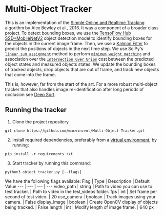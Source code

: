 # Multi-Object Tracker
This is an implementation of the [Simple Online and Realtime Tracking](https://arxiv.org/abs/1602.00763) algorithm by Alex Bewley et al., 2016. It was a component of a broader class project. To detect bounding boxes, we use the  [TensoFlow Hub SSD+MobileNetV2]("https://tfhub.dev/google/openimages_v4/ssd/mobilenet_v2/1") object detection model to identify bounding boxes for the objects in the current image frame. Then, we use a [Kalman Filter](https://en.wikipedia.org/wiki/Kalman_filter) to predict the positions of objects in the next time step. We use SciPy's [`linear_sum_assignment`](https://docs.scipy.org/doc/scipy/reference/generated/scipy.optimize.linear_sum_assignment.html) method to perform [`minimum weight matching`](https://en.wikipedia.org/wiki/Assignment_problem) and association over the [`Intersection Over Union`](https://en.wikipedia.org/wiki/Jaccard_index) cost between the predicted object states and measured objects states. We update the bounding boxes of tracked objects, drop objects that are out of frame, and track new objects that come into the frame.

This is, however, far from the start of the art. For a more robust multi-object tracker that also handles image re-identification after long periods of occlusion see [Deep Sort](https://github.com/nwojke/deep_sort).


## Running the tracker
1. Clone the project repository

```
git clone https://github.com/macvincent/Multi-Object-Tracker.git
```
2. Install required dependencies, preferably from a [virtual environment](https://packaging.python.org/guides/installing-using-pip-and-virtual-environments/#creating-a-virtual-environment), by running:

```
pip install -r requirements.txt
```
3. Start tracker by running this command:
```
python3 object_tracker.py [--flags]
```
We have the following flags available:
Flag | Type | Description | Default Value
--- | --- | --- | ---
video_path | string | Path to video you can use to test tracker. | Path to video in the test_videos folder.
fps | int | Set frame per second of test video. | 20
use_camera | boolean | Track images using your camera. | False
display_image | boolean | Create OpenCV display of objects being tracked. | False
length | int | Modify length of image frame. | 640 px